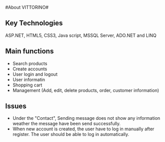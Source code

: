 #About VITTORINO#
## Key Technologies ##
ASP.NET, HTML5, CSS3, Java script, MSSQL Server, ADO.NET and LINQ

## Main functions ##
- Search products
- Create accounts
- User login and logout
- User informatin
- Shopping cart 
- Management (Add, edit, delete products, order, customer information)

## Issues ##
- Under the "Contact", Sending message does not show any information weather the message have been send successfully.
- When new account is created, the user have to log in manually after register. The user should be able to log in automatically. 